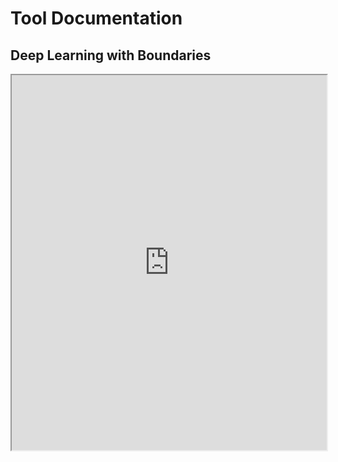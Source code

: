 # Tool Documentation

## Deep Learning with Boundaries

<iframe src="https://github.com/ralouta/ArcGIS_Code_Repo/tree/main/src/docs/DeepLearningwithBoundaries.html" width="100%" height="600px"></iframe>